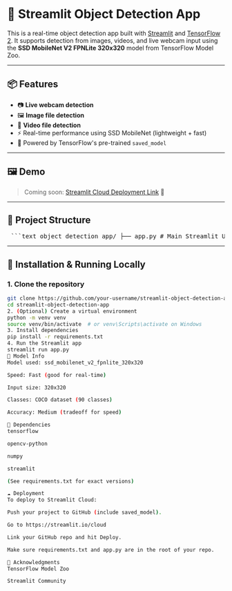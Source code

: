 # 🧠 Streamlit Object Detection App

This is a real-time object detection app built with [Streamlit](https://streamlit.io/) and [TensorFlow 2](https://www.tensorflow.org/). It supports detection from images, videos, and live webcam input using the **SSD MobileNet V2 FPNLite 320x320** model from TensorFlow Model Zoo.

---

## 📦 Features

- 📷 **Live webcam detection**
- 🖼️ **Image file detection**
- 🎥 **Video file detection**
- ⚡️ Real-time performance using SSD MobileNet (lightweight + fast)
- 🧠 Powered by TensorFlow's pre-trained `saved_model`

---

## 🖼️ Demo

> Coming soon: [Streamlit Cloud Deployment Link](https://share.streamlit.io/...) 🔗

---

## 🔧 Project Structure
<pre> ```text object_detection_app/ ├── app.py # Main Streamlit UI │ ├── model_utils/ # Handlers for image, video, and live detection │ ├── image_model.py │ ├── video_model.py │ └── live_model.py │ ├── utils/ # Shared helper functions │ ├── helpers.py │ └── download_model.py │ ├── models/ # Saved models │ └── ssd_mobilenet_v2_fpnlite_320x320_coco17_tpu-8/ │ ├── saved_model/ │ └── mscoco_label_map.pbtxt │ ├── test_media/ # Sample media files for testing │ ├── test_image.jpg │ └── test_video.mp4 │ ├── requirements.txt # Project dependencies └── README.md ``` </pre>
---

## 🚀 Installation & Running Locally

### 1. Clone the repository

```bash
git clone https://github.com/your-username/streamlit-object-detection-app.git
cd streamlit-object-detection-app
2. (Optional) Create a virtual environment
python -m venv venv
source venv/bin/activate  # or venv\Scripts\activate on Windows
3. Install dependencies
pip install -r requirements.txt
4. Run the Streamlit app
streamlit run app.py
🧠 Model Info
Model used: ssd_mobilenet_v2_fpnlite_320x320

Speed: Fast (good for real-time)

Input size: 320x320

Classes: COCO dataset (90 classes)

Accuracy: Medium (tradeoff for speed)

🧩 Dependencies
tensorflow

opencv-python

numpy

streamlit

(See requirements.txt for exact versions)

☁️ Deployment
To deploy to Streamlit Cloud:

Push your project to GitHub (include saved_model).

Go to https://streamlit.io/cloud

Link your GitHub repo and hit Deploy.

Make sure requirements.txt and app.py are in the root of your repo.

🙌 Acknowledgments
TensorFlow Model Zoo

Streamlit Community

